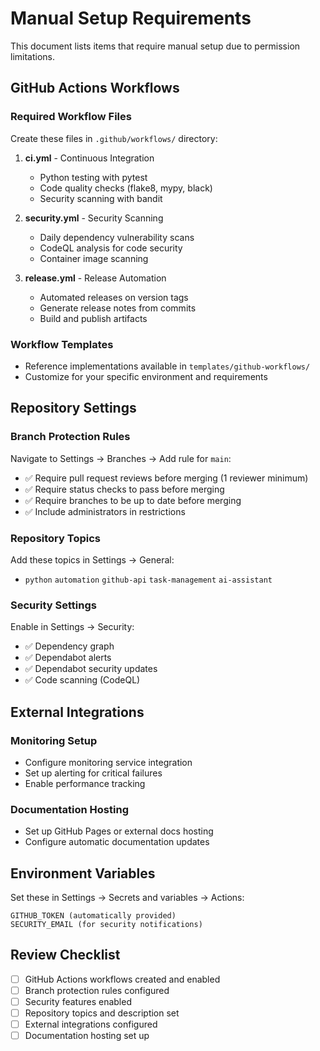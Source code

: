 # Manual Setup Requirements

This document lists items that require manual setup due to permission limitations.

## GitHub Actions Workflows

### Required Workflow Files
Create these files in `.github/workflows/` directory:

1. **ci.yml** - Continuous Integration
   * Python testing with pytest
   * Code quality checks (flake8, mypy, black)
   * Security scanning with bandit

2. **security.yml** - Security Scanning
   * Daily dependency vulnerability scans
   * CodeQL analysis for code security
   * Container image scanning

3. **release.yml** - Release Automation
   * Automated releases on version tags
   * Generate release notes from commits
   * Build and publish artifacts

### Workflow Templates
* Reference implementations available in `templates/github-workflows/`
* Customize for your specific environment and requirements

## Repository Settings

### Branch Protection Rules
Navigate to Settings → Branches → Add rule for `main`:
* ✅ Require pull request reviews before merging (1 reviewer minimum)
* ✅ Require status checks to pass before merging
* ✅ Require branches to be up to date before merging
* ✅ Include administrators in restrictions

### Repository Topics
Add these topics in Settings → General:
* `python` `automation` `github-api` `task-management` `ai-assistant`

### Security Settings
Enable in Settings → Security:
* ✅ Dependency graph
* ✅ Dependabot alerts
* ✅ Dependabot security updates
* ✅ Code scanning (CodeQL)

## External Integrations

### Monitoring Setup
* Configure monitoring service integration
* Set up alerting for critical failures
* Enable performance tracking

### Documentation Hosting
* Set up GitHub Pages or external docs hosting
* Configure automatic documentation updates

## Environment Variables

Set these in Settings → Secrets and variables → Actions:
```
GITHUB_TOKEN (automatically provided)
SECURITY_EMAIL (for security notifications)
```

## Review Checklist

- [ ] GitHub Actions workflows created and enabled
- [ ] Branch protection rules configured
- [ ] Security features enabled
- [ ] Repository topics and description set
- [ ] External integrations configured
- [ ] Documentation hosting set up
